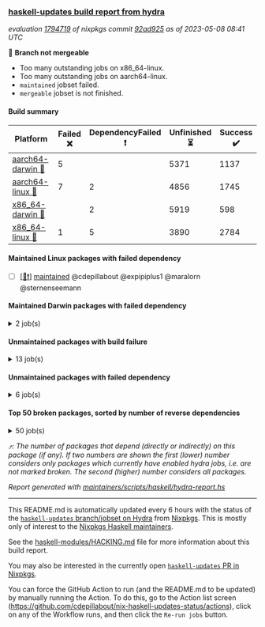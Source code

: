 ### [haskell-updates build report from hydra](https://hydra.nixos.org/jobset/nixpkgs/haskell-updates)
*evaluation [1794719](https://hydra.nixos.org/eval/1794719) of nixpkgs commit [92ad925](https://github.com/NixOS/nixpkgs/commits/92ad9252fd79a990125b28925b0b7c313769aeb9) as of 2023-05-08 08:41 UTC*

:red_circle: **Branch not mergeable**
  * Too many outstanding jobs on x86_64-linux.
  * Too many outstanding jobs on aarch64-linux.
  * `maintained` jobset failed.
  * `mergeable` jobset is not finished.

#### Build summary

 | Platform | Failed :x: | DependencyFailed :heavy_exclamation_mark: | Unfinished :hourglass_flowing_sand: | Success :heavy_check_mark: | 
 | --- | --- | --- | --- | --- | 
 | [aarch64-darwin :green_apple:](https://hydra.nixos.org/eval/1794719?filter=.aarch64-darwin) | 5 |  | 5371 | 1137 | 
 | [aarch64-linux :iphone:](https://hydra.nixos.org/eval/1794719?filter=.aarch64-linux) | 7 | 2 | 4856 | 1745 | 
 | [x86_64-darwin :apple:](https://hydra.nixos.org/eval/1794719?filter=.x86_64-darwin) |  | 2 | 5919 | 598 | 
 | [x86_64-linux :penguin:](https://hydra.nixos.org/eval/1794719?filter=.x86_64-linux) | 1 | 5 | 3890 | 2784 | 
#### Maintained Linux packages with failed dependency
- [ ] [[:penguin::heavy_exclamation_mark:]](https://hydra.nixos.org/build/219200213) [maintained](https://hydra.nixos.org/eval/1794719?filter=maintained) @cdepillabout @expipiplus1 @maralorn @sternenseemann
#### Maintained Darwin packages with failed dependency
<details><summary>2 job(s) </summary>

- [ ] [[:green_apple::hourglass_flowing_sand:]](https://hydra.nixos.org/build/219198909) [[:apple::heavy_exclamation_mark:]](https://hydra.nixos.org/build/219189818) [haskellPackages.streamly-archive](https://hydra.nixos.org/eval/1794719?filter=haskellPackages.streamly-archive) @shlok
- [ ] [[:green_apple::hourglass_flowing_sand:]](https://hydra.nixos.org/build/219201038) [[:apple::heavy_exclamation_mark:]](https://hydra.nixos.org/build/219214899) [haskellPackages.streamly-lmdb](https://hydra.nixos.org/eval/1794719?filter=haskellPackages.streamly-lmdb) @shlok
</details>

#### Unmaintained packages with build failure
<details><summary>13 job(s) </summary>

- [ ] [[:green_apple::hourglass_flowing_sand:]](https://hydra.nixos.org/build/219202605) [[:iphone::heavy_check_mark:]](https://hydra.nixos.org/build/219190722) [[:apple::hourglass_flowing_sand:]](https://hydra.nixos.org/build/219209061) [[:penguin::x:]](https://hydra.nixos.org/build/219195171) [haskellPackages.scheduler](https://hydra.nixos.org/eval/1794719?filter=haskellPackages.scheduler)  :arrow_heading_up: 4 | 11
- [ ] [[:green_apple::hourglass_flowing_sand:]](https://hydra.nixos.org/build/219215993) [[:iphone::x:]](https://hydra.nixos.org/build/219191433) [[:apple::hourglass_flowing_sand:]](https://hydra.nixos.org/build/219209103) [[:penguin::heavy_check_mark:]](https://hydra.nixos.org/build/219212646) [haskellPackages.long-double](https://hydra.nixos.org/eval/1794719?filter=haskellPackages.long-double)  :arrow_heading_up: 1 | 2
- [ ] [[:green_apple::heavy_check_mark:]](https://hydra.nixos.org/build/219190253) [[:iphone::x:]](https://hydra.nixos.org/build/219191151) [[:apple::hourglass_flowing_sand:]](https://hydra.nixos.org/build/219215961) [[:penguin::heavy_check_mark:]](https://hydra.nixos.org/build/219194229) [haskellPackages.nlopt-haskell](https://hydra.nixos.org/eval/1794719?filter=haskellPackages.nlopt-haskell)  :arrow_heading_up: 1 | 1
- [ ] [[:green_apple::hourglass_flowing_sand:]](https://hydra.nixos.org/build/219212037) [[:iphone::x:]](https://hydra.nixos.org/build/219191034) [[:apple::hourglass_flowing_sand:]](https://hydra.nixos.org/build/219196964) [[:penguin::hourglass_flowing_sand:]](https://hydra.nixos.org/build/219209303) [haskellPackages.pretty-diff](https://hydra.nixos.org/eval/1794719?filter=haskellPackages.pretty-diff)  :arrow_heading_up: 0 | 12
- [ ] [[:green_apple::hourglass_flowing_sand:]](https://hydra.nixos.org/build/219205927) [[:iphone::x:]](https://hydra.nixos.org/build/219189897) [[:apple::hourglass_flowing_sand:]](https://hydra.nixos.org/build/219205193) [[:penguin::hourglass_flowing_sand:]](https://hydra.nixos.org/build/219206513) [haskellPackages.freetype2](https://hydra.nixos.org/eval/1794719?filter=haskellPackages.freetype2)  :arrow_heading_up: 0 | 11
- [ ] [[:green_apple::hourglass_flowing_sand:]](https://hydra.nixos.org/build/219204723) [[:iphone::x:]](https://hydra.nixos.org/build/219192031) [[:apple::hourglass_flowing_sand:]](https://hydra.nixos.org/build/219198544) [[:penguin::hourglass_flowing_sand:]](https://hydra.nixos.org/build/219201619) [haskellPackages.picosat](https://hydra.nixos.org/eval/1794719?filter=haskellPackages.picosat)  :arrow_heading_up: 0 | 3
- [ ] [[:green_apple::hourglass_flowing_sand:]](https://hydra.nixos.org/build/219203664) [[:iphone::x:]](https://hydra.nixos.org/build/219190477) [[:apple::hourglass_flowing_sand:]](https://hydra.nixos.org/build/219206109) [[:penguin::hourglass_flowing_sand:]](https://hydra.nixos.org/build/219212917) [haskellPackages.quic](https://hydra.nixos.org/eval/1794719?filter=haskellPackages.quic)  :arrow_heading_up: 0 | 2
- [ ] [[:green_apple::x:]](https://hydra.nixos.org/build/219190165) [[:iphone::hourglass_flowing_sand:]](https://hydra.nixos.org/build/219202338) [[:apple::hourglass_flowing_sand:]](https://hydra.nixos.org/build/219197099) [[:penguin::heavy_check_mark:]](https://hydra.nixos.org/build/219190263) [haskellPackages.gerrit](https://hydra.nixos.org/eval/1794719?filter=haskellPackages.gerrit) 
- [ ] [[:green_apple::hourglass_flowing_sand:]](https://hydra.nixos.org/build/219205314) [[:iphone::x:]](https://hydra.nixos.org/build/219190025) [[:apple::hourglass_flowing_sand:]](https://hydra.nixos.org/build/219212170) [[:penguin::hourglass_flowing_sand:]](https://hydra.nixos.org/build/219211547) [haskellPackages.hjugement](https://hydra.nixos.org/eval/1794719?filter=haskellPackages.hjugement) 
- [ ] [[:green_apple::x:]](https://hydra.nixos.org/build/219190252) [[:iphone::hourglass_flowing_sand:]](https://hydra.nixos.org/build/219216116) [[:apple::hourglass_flowing_sand:]](https://hydra.nixos.org/build/219207799) [[:penguin::hourglass_flowing_sand:]](https://hydra.nixos.org/build/219215788) [haskellPackages.hunspell-hs](https://hydra.nixos.org/eval/1794719?filter=haskellPackages.hunspell-hs) 
- [ ] [[:green_apple::x:]](https://hydra.nixos.org/build/219190255) [[:iphone::hourglass_flowing_sand:]](https://hydra.nixos.org/build/219206825) [[:apple::hourglass_flowing_sand:]](https://hydra.nixos.org/build/219191709) [[:penguin::hourglass_flowing_sand:]](https://hydra.nixos.org/build/219210029) [haskellPackages.servant-serialization](https://hydra.nixos.org/eval/1794719?filter=haskellPackages.servant-serialization) 
- [ ] [[:green_apple::x:]](https://hydra.nixos.org/build/219189931) [[:iphone::hourglass_flowing_sand:]](https://hydra.nixos.org/build/219204166) [[:apple::hourglass_flowing_sand:]](https://hydra.nixos.org/build/219213351) [[:penguin::hourglass_flowing_sand:]](https://hydra.nixos.org/build/219201570) [haskellPackages.unbound-kind-generics](https://hydra.nixos.org/eval/1794719?filter=haskellPackages.unbound-kind-generics) 
- [ ] [[:green_apple::x:]](https://hydra.nixos.org/build/219190389) [[:iphone::hourglass_flowing_sand:]](https://hydra.nixos.org/build/219210694) [[:apple::hourglass_flowing_sand:]](https://hydra.nixos.org/build/219195067) [[:penguin::hourglass_flowing_sand:]](https://hydra.nixos.org/build/219200883) [haskellPackages.yoga](https://hydra.nixos.org/eval/1794719?filter=haskellPackages.yoga) 
</details>

#### Unmaintained packages with failed dependency
<details><summary>6 job(s) </summary>

- [ ] [[:green_apple::hourglass_flowing_sand:]](https://hydra.nixos.org/build/219202417) [[:iphone::heavy_check_mark:]](https://hydra.nixos.org/build/219205902) [[:apple::hourglass_flowing_sand:]](https://hydra.nixos.org/build/219195870) [[:penguin::heavy_exclamation_mark:]](https://hydra.nixos.org/build/219214918) [haskellPackages.massiv](https://hydra.nixos.org/eval/1794719?filter=haskellPackages.massiv)  :arrow_heading_up: 3 | 9
- [ ] [[:green_apple::hourglass_flowing_sand:]](https://hydra.nixos.org/build/219206562) [[:iphone::hourglass_flowing_sand:]](https://hydra.nixos.org/build/219192174) [[:apple::hourglass_flowing_sand:]](https://hydra.nixos.org/build/219204394) [[:penguin::heavy_exclamation_mark:]](https://hydra.nixos.org/build/219209323) [haskellPackages.Color](https://hydra.nixos.org/eval/1794719?filter=haskellPackages.Color)  :arrow_heading_up: 2 | 8
- [ ] [[:green_apple::hourglass_flowing_sand:]](https://hydra.nixos.org/build/219208152) [[:iphone::hourglass_flowing_sand:]](https://hydra.nixos.org/build/219204220) [[:apple::hourglass_flowing_sand:]](https://hydra.nixos.org/build/219203971) [[:penguin::heavy_exclamation_mark:]](https://hydra.nixos.org/build/219192470) [haskellPackages.chart-svg](https://hydra.nixos.org/eval/1794719?filter=haskellPackages.chart-svg)  :arrow_heading_up: 0 | 4
- [ ] [[:green_apple::hourglass_flowing_sand:]](https://hydra.nixos.org/build/219206218) [[:iphone::heavy_exclamation_mark:]](https://hydra.nixos.org/build/219199479) [[:apple::hourglass_flowing_sand:]](https://hydra.nixos.org/build/219210039) [[:penguin::hourglass_flowing_sand:]](https://hydra.nixos.org/build/219197543) [haskellPackages.hmatrix-nlopt](https://hydra.nixos.org/eval/1794719?filter=haskellPackages.hmatrix-nlopt) 
- [ ] [[:green_apple::hourglass_flowing_sand:]](https://hydra.nixos.org/build/219214825) [[:iphone::hourglass_flowing_sand:]](https://hydra.nixos.org/build/219210909) [[:apple::hourglass_flowing_sand:]](https://hydra.nixos.org/build/219204607) [[:penguin::heavy_exclamation_mark:]](https://hydra.nixos.org/build/219190742) [haskellPackages.massiv-test](https://hydra.nixos.org/eval/1794719?filter=haskellPackages.massiv-test) 
- [ ] [[:green_apple::hourglass_flowing_sand:]](https://hydra.nixos.org/build/219215343) [[:iphone::heavy_exclamation_mark:]](https://hydra.nixos.org/build/219196948) [[:apple::hourglass_flowing_sand:]](https://hydra.nixos.org/build/219206608) [[:penguin::heavy_check_mark:]](https://hydra.nixos.org/build/219193431) [haskellPackages.rounded-hw](https://hydra.nixos.org/eval/1794719?filter=haskellPackages.rounded-hw) 
</details>

#### Top 50 broken packages, sorted by number of reverse dependencies
<details><summary>50 job(s) </summary>

[amazonka-core](https://packdeps.haskellers.com/reverse/amazonka-core) :arrow_heading_up: 188  
[gogol-core](https://packdeps.haskellers.com/reverse/gogol-core) :arrow_heading_up: 184  
[haskell98](https://packdeps.haskellers.com/reverse/haskell98) :arrow_heading_up: 153  
[enumerator](https://packdeps.haskellers.com/reverse/enumerator) :arrow_heading_up: 56  
[util](https://packdeps.haskellers.com/reverse/util) :arrow_heading_up: 49  
[derive](https://packdeps.haskellers.com/reverse/derive) :arrow_heading_up: 48  
[amazonka](https://packdeps.haskellers.com/reverse/amazonka) :arrow_heading_up: 46  
[cgi](https://packdeps.haskellers.com/reverse/cgi) :arrow_heading_up: 46  
[accelerate](https://packdeps.haskellers.com/reverse/accelerate) :arrow_heading_up: 42  
[TypeCompose](https://packdeps.haskellers.com/reverse/TypeCompose) :arrow_heading_up: 39  
[PrimitiveArray](https://packdeps.haskellers.com/reverse/PrimitiveArray) :arrow_heading_up: 35  
[rank1dynamic](https://packdeps.haskellers.com/reverse/rank1dynamic) :arrow_heading_up: 33  
[distributed-static](https://packdeps.haskellers.com/reverse/distributed-static) :arrow_heading_up: 31  
[distributed-process](https://packdeps.haskellers.com/reverse/distributed-process) :arrow_heading_up: 30  
[iteratee](https://packdeps.haskellers.com/reverse/iteratee) :arrow_heading_up: 29  
[polysemy-resume](https://packdeps.haskellers.com/reverse/polysemy-resume) :arrow_heading_up: 27  
[sydtest](https://packdeps.haskellers.com/reverse/sydtest) :arrow_heading_up: 27  
[polysemy-conc](https://packdeps.haskellers.com/reverse/polysemy-conc) :arrow_heading_up: 26  
[crypto-numbers](https://packdeps.haskellers.com/reverse/crypto-numbers) :arrow_heading_up: 25  
[either-unwrap](https://packdeps.haskellers.com/reverse/either-unwrap) :arrow_heading_up: 25  
[polysemy-log](https://packdeps.haskellers.com/reverse/polysemy-log) :arrow_heading_up: 24  
[crypto-pubkey](https://packdeps.haskellers.com/reverse/crypto-pubkey) :arrow_heading_up: 22  
[haskelldb](https://packdeps.haskellers.com/reverse/haskelldb) :arrow_heading_up: 22  
[wxdirect](https://packdeps.haskellers.com/reverse/wxdirect) :arrow_heading_up: 22  
[BiobaseTypes](https://packdeps.haskellers.com/reverse/BiobaseTypes) :arrow_heading_up: 21  
[alg](https://packdeps.haskellers.com/reverse/alg) :arrow_heading_up: 21  
[amazonka-s3](https://packdeps.haskellers.com/reverse/amazonka-s3) :arrow_heading_up: 21  
[mmsyn2](https://packdeps.haskellers.com/reverse/mmsyn2) :arrow_heading_up: 21  
[wxc](https://packdeps.haskellers.com/reverse/wxc) :arrow_heading_up: 21  
[biocore](https://packdeps.haskellers.com/reverse/biocore) :arrow_heading_up: 20  
[bzlib](https://packdeps.haskellers.com/reverse/bzlib) :arrow_heading_up: 20  
[exon](https://packdeps.haskellers.com/reverse/exon) :arrow_heading_up: 20  
[wxcore](https://packdeps.haskellers.com/reverse/wxcore) :arrow_heading_up: 20  
[attoparsec-enumerator](https://packdeps.haskellers.com/reverse/attoparsec-enumerator) :arrow_heading_up: 19  
[bytestring-show](https://packdeps.haskellers.com/reverse/bytestring-show) :arrow_heading_up: 19  
[fay](https://packdeps.haskellers.com/reverse/fay) :arrow_heading_up: 19  
[gi-soup](https://packdeps.haskellers.com/reverse/gi-soup) :arrow_heading_up: 19  
[incipit](https://packdeps.haskellers.com/reverse/incipit) :arrow_heading_up: 19  
[wx](https://packdeps.haskellers.com/reverse/wx) :arrow_heading_up: 19  
[BiobaseENA](https://packdeps.haskellers.com/reverse/BiobaseENA) :arrow_heading_up: 18  
[asn1-data](https://packdeps.haskellers.com/reverse/asn1-data) :arrow_heading_up: 18  
[dbus-core](https://packdeps.haskellers.com/reverse/dbus-core) :arrow_heading_up: 18  
[gtksourceview2](https://packdeps.haskellers.com/reverse/gtksourceview2) :arrow_heading_up: 18  
[hsc3](https://packdeps.haskellers.com/reverse/hsc3) :arrow_heading_up: 18  
[polysemy-process](https://packdeps.haskellers.com/reverse/polysemy-process) :arrow_heading_up: 18  
[ukrainian-phonetics-basic](https://packdeps.haskellers.com/reverse/ukrainian-phonetics-basic) :arrow_heading_up: 18  
[BiobaseXNA](https://packdeps.haskellers.com/reverse/BiobaseXNA) :arrow_heading_up: 17  
[HGamer3D-Data](https://packdeps.haskellers.com/reverse/HGamer3D-Data) :arrow_heading_up: 17  
[certificate](https://packdeps.haskellers.com/reverse/certificate) :arrow_heading_up: 17  
[clash-prelude](https://packdeps.haskellers.com/reverse/clash-prelude) :arrow_heading_up: 17  
</details>


*:arrow_heading_up:: The number of packages that depend (directly or indirectly) on this package (if any). If two numbers are shown the first (lower) number considers only packages which currently have enabled hydra jobs, i.e. are not marked broken. The second (higher) number considers all packages.*

*Report generated with [maintainers/scripts/haskell/hydra-report.hs](https://github.com/NixOS/nixpkgs/blob/haskell-updates/maintainers/scripts/haskell/hydra-report.hs)*


----------------------------------------------------------------------

This README.md is automatically updated every 6 hours with the status of the
[`haskell-updates` branch/jobset on Hydra](https://hydra.nixos.org/jobset/nixpkgs/haskell-updates)
from [Nixpkgs](https://github.com/NixOS/nixpkgs).  This is mostly only of
interest to the [Nixpkgs Haskell maintainers](https://github.com/orgs/NixOS/teams/haskell).

See the
[haskell-modules/HACKING.md](https://github.com/NixOS/nixpkgs/blob/haskell-updates/pkgs/development/haskell-modules/HACKING.md)
file for more information about this build report.

You may also be interested in the currently open
[`haskell-updates` PR in Nixpkgs](https://github.com/nixos/nixpkgs/pulls?q=is%3Apr+is%3Aopen+head%3Ahaskell-updates).

You can force the GitHub Action to run (and the README.md to be updated) by
manually running the Action.  To do this, go to the Action list screen
(https://github.com/cdepillabout/nix-haskell-updates-status/actions),
click on any of the Workflow runs, and then click the `Re-run jobs` button.
